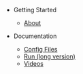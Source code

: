 * Getting Started
	* [About](/)
	
* Documentation
	* [Config Files](/config-files.md)
	* [Run (long version)](/run.md)
	* [Videos](/videos.md)
